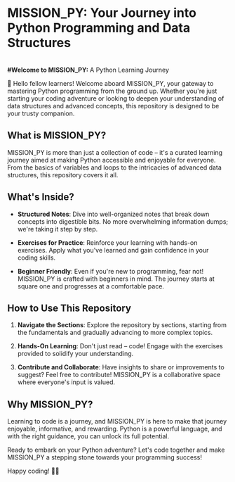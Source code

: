 <h1>MISSION_PY: Your Journey into Python Programming and Data Structures</h1>
<br>
<b>#Welcome to MISSION_PY:</b> A Python Learning Journey

🚀 Hello fellow learners! Welcome aboard MISSION_PY, your gateway to mastering Python programming from the ground up. Whether you're just starting your coding adventure or looking to deepen your understanding of data structures and advanced concepts, this repository is designed to be your trusty companion.

## What is MISSION_PY?

MISSION_PY is more than just a collection of code – it's a curated learning journey aimed at making Python accessible and enjoyable for everyone. From the basics of variables and loops to the intricacies of advanced data structures, this repository covers it all. 

## What's Inside?

- **Structured Notes**: Dive into well-organized notes that break down concepts into digestible bits. No more overwhelming information dumps; we're taking it step by step.

- **Exercises for Practice**: Reinforce your learning with hands-on exercises. Apply what you've learned and gain confidence in your coding skills.

- **Beginner Friendly**: Even if you're new to programming, fear not! MISSION_PY is crafted with beginners in mind. The journey starts at square one and progresses at a comfortable pace.

## How to Use This Repository

1. **Navigate the Sections**: Explore the repository by sections, starting from the fundamentals and gradually advancing to more complex topics.

2. **Hands-On Learning**: Don't just read – code! Engage with the exercises provided to solidify your understanding.

3. **Contribute and Collaborate**: Have insights to share or improvements to suggest? Feel free to contribute! MISSION_PY is a collaborative space where everyone's input is valued.

## Why MISSION_PY?

Learning to code is a journey, and MISSION_PY is here to make that journey enjoyable, informative, and rewarding. Python is a powerful language, and with the right guidance, you can unlock its full potential.

Ready to embark on your Python adventure? Let's code together and make MISSION_PY a stepping stone towards your programming success!

Happy coding! 🐍✨
